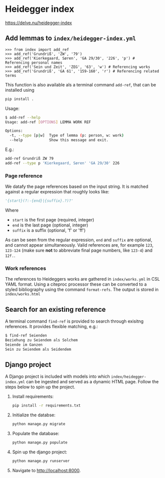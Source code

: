 # Heidegger index

<https://delve.nu/heidegger-index>

## Add lemmas to `index/heidegger-index.yml`

```pycon
>>> from index import add_ref
>>> add_ref('Grundriß', 'ZW', '79')
>>> add_ref('Kierkegaard, Søren', 'GA 29/30', '226', 'p') # Referencing personal names
>>> add_ref('Sein und Zeit', 'ZEG', '63', 'w') # Referencing works
>>> add_ref('Grundriß', 'GA 61', '159-160', 'r') # Referencing related terms
```

This function is also available als a terminal command `add-ref`, that can be installed using

```sh
pip install .
```

Usage:

```sh
$ add-ref --help
Usage: add-ref [OPTIONS] LEMMA WORK REF

Options:
  -t, --type [p|w]  Type of lemma (p: person, w: work)
  --help            Show this message and exit.
```

E.g.:

```sh
add-ref Grundriß ZW 79
add-ref --type p 'Kierkegaard, Søren' 'GA 29/30' 226
```

### Page reference

We datafy the page references based on the input string. It is matched against a regular expression that roughly looks like:

```python
'{start}(?:-{end}|{suffix}.?)?'
```

Where

- `start` is the first page (required, integer)
- `end` is the last page (optional, integer)
- `suffix` is a suffix (optional, 'f' or 'ff')

As can be seen from the regular expression, `end` and `suffix` are optional, and cannot appear simultaneously. Valid references are, for example `123`, `123-124` (make sure **not** to abbreviate final page numbers, like `123-4`) and `12f.`.

### Work references

The references to Heideggers works are gathered in `index/works.yml` in CSL YAML format. Using a citeproc processor these can be converted to a styled bibliography using the command `format-refs`. The output is stored in `index/works.html`

## Search for an existing reference

A terminal command `find-ref` is provided to search through exisitng references. It provides flexible matching, e.g.:

```sh
$ find-ref Seienden
Beziehung zu Seiendem als Solchem
Seiende im Ganzen
Sein zu Seiendem als Seidendem
```

## Django project

A Django project is included with models into which `index/heidegger-index.yml` can be ingested and served as a dynamic HTML page. Follow the steps below to spin up the project.

1. Install requirements:

   ```sh
   pip install -r requirements.txt
   ```

2. Initialize the databse:

   ```sh
   python manage.py migrate
   ```

3. Populate the database:

   ```sh
   python manage.py populate
   ```

4. Spin up the django project:

   ```sh
   python manage.py runserver
   ```

5. Navigate to <http://localhost:8000>.
